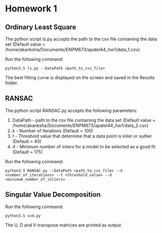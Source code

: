 # Homework 1

## Ordinary Least Square 

The python script ls.py accepts the path to the csv file containing the data set (Default value = /home/akanksha/Documents/ENPM673/apatel44_hw1/data_1.csv).

Run the following command:
```
python3.5 ls.py --DataPath <path_to_csv_file>
```

The best fitting curve is displayed on the screen and saved in the Results folder.

## RANSAC

The python script RANSAC.py accepts the following parameters:

1. DataPath - path to the csv file containing the data set (Default value = /home/akanksha/Documents/ENPM673/apatel44_hw1/data_2.csv)
2. k - Number of iterations (Default = 100)
3. t - Threshold value that deternime that a data point is inlier or outlier (Default = 40)
4. d - Minimum number of inliers for a model to be selected as a good fit (Default = 175)

Run the following command:
```
python3.5 RANSAC.py --DataPath <path_to_csv_file> --k <number_of_iterations> --t <threshold_value> --d <minimum_number_of_inliers>
```

## Singular Value Decomposition

Run the following command:

```
python3.5 svd.py
```
The U, D and V-transpose matrices are printed as output. 

